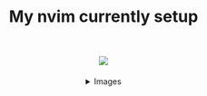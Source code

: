 <div align="center">
    <h1>My nvim currently setup</h1>
    <br><br>
    <img src="img/header.png" width="70%"/>
    <br><br>
    <details>
    <summary>Images</summary>
    <img src="img/1.png" width="70%"/>
    <img src="img/2.png" width="70%"/>
    <img src="img/3.png" width="70%"/>
    <img src="img/4.png" width="70%"/>
    </details>
</div>
